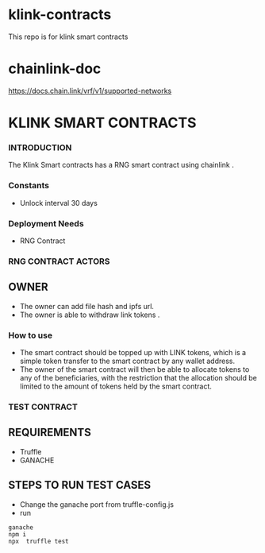 # klink-contracts
This repo is for klink smart contracts

# chainlink-doc
https://docs.chain.link/vrf/v1/supported-networks


# KLINK SMART CONTRACTS

### INTRODUCTION

The Klink Smart contracts has a RNG smart contract using chainlink .
### Constants
- Unlock interval 30 days

### Deployment Needs
- RNG Contract 

### RNG CONTRACT ACTORS

## OWNER
- The owner can add file hash and ipfs url.
- The owner is able to withdraw link tokens .


### How to use

- The smart contract should be topped up with LINK tokens, which is a simple token transfer to the smart contract by any wallet address.
- The owner of the smart contract will then be able to allocate tokens to any of the beneficiaries, with the restriction that the allocation should be limited to the amount of tokens held by the smart contract.
    


### TEST CONTRACT

## REQUIREMENTS
- Truffle
- GANACHE 

## STEPS TO RUN TEST CASES
 
 - Change the ganache port from truffle-config.js
 - run

```shell
ganache
npm i
npx  truffle test
```



